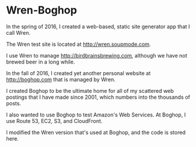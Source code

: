 # Wren-Boghop

In the spring of 2016, I created a web-based, static site generator app that I call Wren.

The Wren test site is located at <http://wren.soupmode.com>.

I use Wren to manage <http://birdbrainsbrewing.com>, although we have not brewed beer in a long while.

In the fall of 2016, I created yet another personal website at <http://boghop.com> that is managed by Wren. 

I created Boghop to be the ultimate home for all of my scattered web postings that I have made since 2001, which numbers into the thousands of posts.

I also wanted to use Boghop to test Amazon's Web Services. At Boghop, I use Route 53, EC2, S3, and CloudFront.

I modified the Wren version that's used at Boghop, and the code is stored here.

